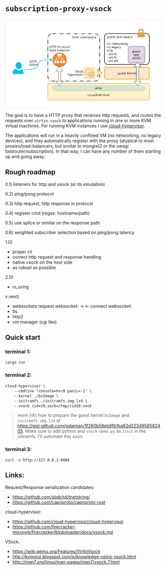 # `subscription-proxy-vsock`

![diagram](./subscription-proxy-vsock.png)

The goal is to have a HTTP proxy that receives http requests,
and routes the requests over `virtio-vsock` to applications running
in one or more KVM virtual machines. For running KVM instances I use
[cloud-hypervisor](https://github.com/cloud-hypervisor/cloud-hypervisor).

The applications will run in a heavily confined VM (no networking, no legacy devices),
and they automatically register with the proxy (atypical to most proxies/load-balancers,
 but similar to mongrel2 or the uwsgi fastrouter/subscription). In that way, I can have
any number of them starting up and going away.


## Rough roadmap

0.1)
  listeners for http and vsock (or its emulation)

0.2)
  ping/pong protocol

0.3)
  http request, http response in protocol

0.4)
  register cmd (regex: hostname/path)

0.5)
  use splice or similar on the response path

0.6)
  weighted subscriber selection based on ping/pong latency

1.0)
- proper cli
- correct http request and response handling
- native vsock on the host side
- as robust as possible

2.0)
- io_uring

v.next)
- websockets
  request websocket:<uuid> ->
  <- connect websocket:<uuid>
- tls
- http2
- vm manager (cgi like)

## Quick start

### terminal 1:
```
cargo run
```

### terminal 2:
```
cloud-hypervisor \
    --cmdline "console=hvc0 panic=-1" \
    --kernel ./bzImage \
    --initramfs ./initramfs.img.lz4 \
    --vsock cid=10,sock=/tmp/cid10.sock
```
> more info how to prepare the guest kernel `bzImage` and `initramfs.img.lz4` at https://gist.github.com/gdamjan/1f260b58eb9fb1ba62d2234958582405.
> Make sure to add python and `vsock-demo.py` as `/init` in the initramfs. I'll automate this soon.

### terminal 3:
```
curl -v http://127.0.0.1:8888
```

## Links:

Request/Response serialization candidates:
- https://github.com/sbdchd/tnetstring/
- https://github.com/capnproto/capnproto-rust

cloud-hypervisor:
- https://github.com/cloud-hypervisor/cloud-hypervisor
- https://github.com/firecracker-microvm/firecracker/blob/master/docs/vsock.md

VSock:
- https://wiki.qemu.org/Features/VirtioVsock
- http://kvmonz.blogspot.com/p/knowledge-using-vsock.html
- http://man7.org/linux/man-pages/man7/vsock.7.html
